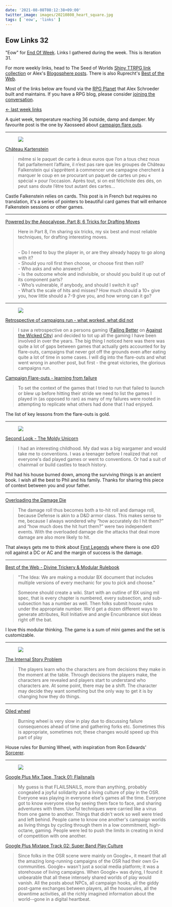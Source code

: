 ```yaml
---
date: '2021-08-08T08:12:38+09:00'
twitter_image: images/20210808_heart_square.jpg
tags: [ 'eow', 'links' ]
---
```


## Eow Links 32

"Eow" for [End Of Week](/#eow). Links I gathered during the week. This is iteration 31.

For more weekly links, head to The Seed of Worlds [Shiny TTRPG link collection](https://seedofworlds.blogspot.com/search/label/weekly%20links) or Alex's [Blogosphere posts](https://alexschroeder.ch/wiki/Blogosphere). There is also Ruprecht's [Best of the Web](https://ruprechtsrpg.blogspot.com/search/label/Best%20of%20the%20Web).

Most of the links below are found via the [RPG Planet](https://campaignwiki.org/rpg/) that Alex Schroeder built and maintains. If you have a RPG blog, please consider [joining the conversation](https://campaignwiki.org/wiki/Planet/Please_join!).

[← last week links](20210731.html?t=Eow_Links_31&f=eow32)

A quiet week, temperature reaching 36 outside, damp and damper. My favourite post is the one by Xaosseed about [campaign flare outs](https://seedofworlds.blogspot.com/2021/08/campaign-flare-outs-learning-from.html).

<hr/>

<figure class="right small noborder">
<a href="http://www.lapinmarteau.com/chateau-kartenstein/"><img src="images/20210808_spade.jpg" loading="lazy" /></a>
<figcaption>
</figcaption>
</figure>

[Château Kartenstein](http://www.lapinmarteau.com/chateau-kartenstein/)

> même si le paquet de carte à deux euros que l’on a tous chez nous fait parfaitement l’affaire, il n’est pas rare que les groupes de Château Falkenstein qui s’apprêtent à commencer une campagne cherchent à marquer le coup en se procurant un paquet de cartes un peu « spécial » pour l’occasion. Après tout, si on est fétichiste des dés, on peut sans doute l’être tout autant des cartes…

Castle Falkenstein relies on cards. This post is in French but requires no translation, it's a series of pointers to beautiful card games that will enhance Falkenstein sessions or other games.

<hr/>

[Powered by the Apocalypse, Part 8: 6 Tricks for Drafting Moves](https://lumpley.games/2021/07/30/powered-by-the-apocalypse-part-8-6-tricks-for-drafting-moves/)

> Here in Part 8, I’m sharing six tricks, my six best and most reliable techniques, for drafting interesting moves.
>
> <br/>- Do I need to buy the player in, or are they already happy to go along with it?
> <br/>- Should you roll first then choose, or choose first then roll?
> <br/>- Who asks and who answers?
> <br/>- Is the outcome whole and indivisible, or should you build it up out of its component parts?
> <br/>- Who’s vulnerable, if anybody, and should I switch it up?
> <br/>- What’s the scale of hits and misses? How much should a 10+ give you, how little should a 7-9 give you, and how wrong can it go?


<hr/>

<figure class="right largest noborder">
<a href="https://seedofworlds.blogspot.com/2021/08/retrospective-of-campaigns-run-what.html"><img src="images/20210808_campaigns.jpg" loading="lazy" /></a>
<figcaption>
</figcaption>
</figure>

[Retrospective of campaigns run - what worked, what did not](https://seedofworlds.blogspot.com/2021/08/retrospective-of-campaigns-run-what.html)

> I saw a retrospective on a persons gaming ([Failing Better](https://udan-adan.blogspot.com/2021/03/failing-better-gming-retrospective.html) on [Against the Wicked City](https://udan-adan.blogspot.com/)) and decided to tot up all the gaming I have been involved in over the years.
> The big thing I noticed here was there was quite a lot of gaps between games that actually gets accounted for by flare-outs, campaigns that never got off the grounds even after eating quite a lot of time in some cases. I will dig into the flare-outs and what went wrong in another post, but first - the great victories, the glorious campaigns run.

[Campaign Flare-outs - learning from failure](https://seedofworlds.blogspot.com/2021/08/campaign-flare-outs-learning-from.html)

> To set the context of the games that I tried to run that failed to launch or blew up before hitting their stride we need to list the games I played in (as opposed to ran) as many of my failures were rooted in attempting to replicate what others had done that I had enjoyed.

The list of key lessons from the flare-outs is gold.

<hr/>

<figure class="right">
<a href="https://www.theseoldgames.com/2021/08/second-look-moldy-unicorn.html"><img src="images/20210808_unicorn.jpg" loading="lazy" /></a>
<figcaption>
</figcaption>
</figure>

[Second Look - The Moldy Unicorn](https://www.theseoldgames.com/2021/08/second-look-moldy-unicorn.html)

> I had an interesting childhood. My dad was a big wargamer and would take me to conventions. I was a teenager before I realized that not everyone's dad played games or went to conventions. Or had a suit of chainmail or build castles to teach history.

Phil had his house burned down, among the surviving things is an ancient book. I wish all the best to Phil and his family. Thanks for sharing this piece of context between you and your father.

<hr/>

[Overloading the Damage Die](https://www.prismaticwasteland.com/blog/overloading-the-damage-die)

> The damage roll thus becomes both a to-hit roll and damage roll, because Defense is akin to a D&D armor class. This makes sense to me, because I always wondered why “how accurately do I hit them?” and “how much does the hit hurt them?” were two independent events. With the overloaded damage die the attacks that deal more damage are also more likely to hit.

That always gets me to think about [First Legends](20210524.html?t=First_Legends_Combat&f=eow32) where there is one d20 roll against a DC or AC and the margin of success is the damage.

<hr/>

[Best of the Web - Divine Trickery & Modular Rulebook](https://ruprechtsrpg.blogspot.com/2021/08/best-of-web-divine-trickery-modular.html)

> "The Idea: We are making a modular BX document that includes multiple versions of every mechanic for you to pick and choose."
>
> Someone should create a wiki. Start with an outline of BX using mil spec, that is every chapter is numbered, every subsection, and sub-subsection has a number as well. Then folks submit house rules under the appropriate number. We'd get a dozen different ways to generate attributes, Roll Initiative and angle Encumbrance slot ideas right off the bat.

I love this modular thinking. The game is a sum of mini games and the set is customizable.

<hr/>

<figure class="right larger noborder">
<a href="https://www.khanacademy.org/humanities/hass-storytelling/storytelling-pixar-in-a-box/ah-piab-character/a/exercise-4"><img src="images/20210808_arc.jpg" loading="lazy" /></a>
<figcaption>
</figcaption>
</figure>

[The Internal Story Problem](https://grumpywizard.home.blog/2021/08/05/games-are-events/)

> The players learn who the characters are from decisions they make in the moment at the table. Through decisions the players make, the characters are revealed and players start to understand who characters are. At some point, there may be a shift. The character may decide they want something but the only way to get it is by changing how they do things.

<hr/>

[Oiled wheel](https://ropeblogi.wordpress.com/2021/08/03/oiled-wheel/)

> Burning wheel is very slow in play due to discussing failure consequences ahead of time and gathering forks etc. Sometimes this is appropriate, sometimes not; these changes would speed up this part of play

House rules for Burning Wheel, with inspiration from Ron Edwards' [Sorcerer](https://en.wikipedia.org/wiki/Sorcerer_(role-playing_game)).

<hr/>

<figure class="right noborder">
<a href="https://maziriansgarden.blogspot.com/2019/01/google-plus-mix-tape-track-01.html"><img src="images/20210808_tape.jpg" loading="lazy" /></a>
<figcaption>
</figcaption>
</figure>

[Google Plus Mix Tape, Track 01: Flailsnails](https://maziriansgarden.blogspot.com/2019/01/google-plus-mix-tape-track-01.html)

> My guess is that FLAILSNAILS, more than anything, probably congealed a joyful solidarity and a living culture of play in the OSR. Everyone was playing in everyone else's games all the time. Everyone got to know everyone else by seeing them face to face, and sharing adventures with them. Useful techniques were carried like a virus from one game to another. Things that didn't work so well were tried and left behind. People came to know one another's campaign worlds as living things by cycling through them in a low commitment, high-octane, gaming. People were led to push the limits in creating in kind of competition with one another.

[Google Plus Mixtape Track 02: Super Band Play Culture](https://maziriansgarden.blogspot.com/2021/08/google-plus-mixtape-track-02-super-band.html)

> Since folks in the OSR scene were mainly on Google+, it meant that all the amazing long-running campaigns of the OSR had their own G+ communities. Google+ wasn't just a social media platform; it was a storehouse of living campaigns. When Google+ was dying, I found it unbearable that all these intensely shared worlds of play would vanish. All the posts about NPCs, all campaign hooks, all the giddy post-game exchanges between players, all the houserules, all the downtime activities, all the richly imagined information about the world--gone in a digital heartbeat.

